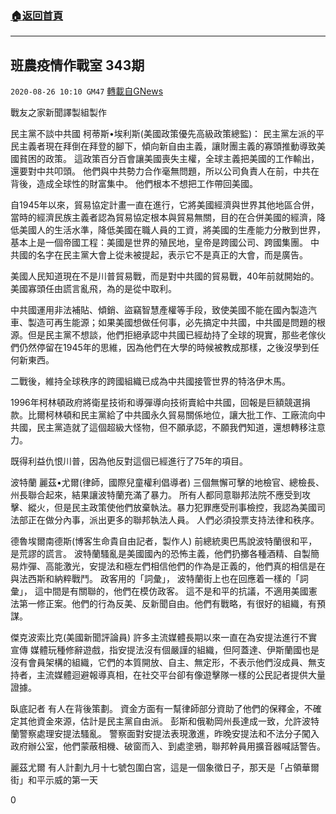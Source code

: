 ###  [:house:返回首頁](https://github.com/ourhimalayas/txt)
---

## 班農疫情作戰室 343期
`2020-08-26 10:10 GM47` [轉載自GNews](https://gnews.org/zh-hant/317785/)

戰友之家新聞譯製組製作



民主黨不談中共國
柯蒂斯•埃利斯(美國政策優先高級政策總監)：
民主黨左派的平民主義者現在拜倒在拜登的腳下，傾向新自由主義，讓財團主義的寡頭推動導致美國貧困的政策。
這政策百分百會讓美國喪失主權，全球主義把美國的工作輸出，還要對中共叩頭。
他們與中共勢力合作毫無問題，所以公司負責人在前，中共在背後，造成全球性的財富集中。
他們根本不想把工作帶回美國。

自1945年以來，貿易協定計畫一直在進行，它將美國經濟與世界其他地區合併，
當時的經濟民族主義者認為貿易協定根本與貿易無關，目的在合併美國的經濟，降低美國人的生活水準，降低美國在職人員的工資，將美國的生產能力分散到世界，基本上是一個帝國工程：美國是世界的殖民地，皇帝是跨國公司、跨國集團。
中共國的名字在民主黨大會上從未被提起，表示它不是真正的大會，而是廣告。

美國人民知道現在不是川普貿易戰，而是對中共國的貿易戰，40年前就開始的。美國寡頭任由謊言亂飛，為的是從中取利。

中共國運用非法補貼、傾銷、盜竊智慧產權等手段，致使美國不能在國內製造汽車、製造可再生能源；如果美國想做任何事，必先搞定中共國，中共國是問題的根源。但是民主黨不想談，他們拒絕承認中共國已經劫持了全球的現實，那些老傢伙們仍然停留在1945年的思維，因為他們在大學的時候被教成那樣，之後沒學到任何新東西。

二戰後，維持全球秩序的跨國組織已成為中共國接管世界的特洛伊木馬。

1996年柯林頓政府將衛星技術和導彈導向技術賣給中共國，回報是巨額競選捐款。比爾柯林頓和民主黨給了中共國永久貿易關係地位，讓大批工作、工廠流向中共國，民主黨造就了這個超級大怪物，但不願承認，不願我們知道，還想轉移注意力。

既得利益仇恨川普，因為他反對這個已經進行了75年的項目。

波特蘭
麗茲•尤爾(律師，國際兒童權利倡導者)
三個無懈可擊的地檢官、總檢長、州長聯合起來，結果讓波特蘭充滿了暴力。
所有人都同意聯邦法院不應受到攻擊、縱火，但是民主政策使他們放棄執法。暴力犯罪應受刑事檢控，我認為美國司法部正在做分內事，派出更多的聯邦執法人員。
人們必須投票支持法律和秩序。

德魯埃爾南德斯(博客生命貴自由記者，製作人)
前總統奧巴馬說波特蘭很和平，是荒謬的謊言。
波特蘭騷亂是美國國內的恐怖主義，他們扔擲各種酒精、自製簡易炸彈、高能激光，安提法和極左們相信他們的作為是正義的，他們真的相信是在與法西斯和納粹戰鬥。
政客用的「詞彙」， 波特蘭街上也在回應着一樣的「詞彙」， 這中間是有關聯的，他們在模仿政客。
這不是和平的抗議，不適用美國憲法第一修正案。他們的行為反美、反新聞自由。他們有戰略，有很好的組織，有預謀。

傑克波索比克(美國新聞評論員)
許多主流媒體長期以來一直在為安提法進行不實宣傳
媒體玩種修辭遊戲，指安提法沒有個嚴謹的組織，但阿蓋達、伊斯蘭國也是沒有會員架構的組織，它們的本質開放、自主、無定形，不表示他們沒成員、無支持者，主流媒體迴避報導真相，在社交平台卻有像遊擊隊一樣的公民記者提供大量證據。

臥底記者
有人在背後策劃。
資金方面有一幫律師部分資助了他們的保釋金，不確定其他資金來源，估計是民主黨自由派。
彭斯和俄勒岡州長達成一致，允許波特蘭警察處理安提法騷亂。
警察面對安提法表現激進，昨晚安提法和不法分子闖入政府辦公室，他們蒙蔽相機、破窗而入、到處塗鴉，聯邦幹員用擴音器喊話警告。

麗茲尤爾
有人計劃九月十七號包圍白宮，這是一個象徵日子，那天是「占領華爾街」和平示威的第一天

0
